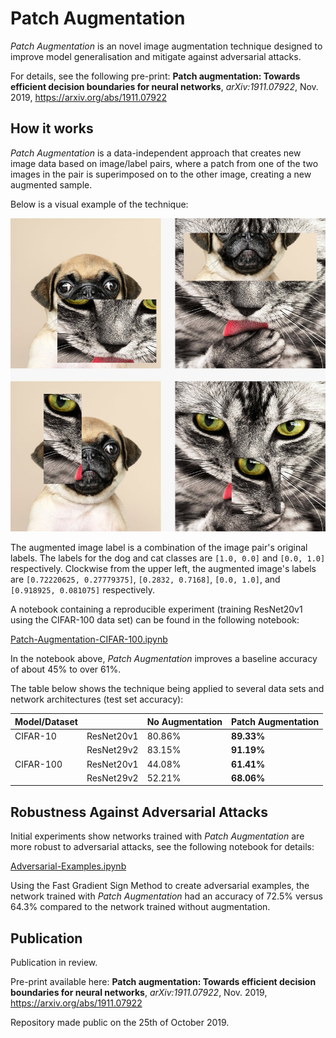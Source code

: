# Patch Augmentation
*Patch Augmentation* is an novel image augmentation technique designed to improve model generalisation and mitigate against adversarial attacks.

For details, see the following pre-print: **Patch augmentation: Towards efficient decision boundaries for neural networks**, *arXiv:1911.07922*, Nov. 2019, <https://arxiv.org/abs/1911.07922>

## How it works

*Patch Augmentation* is a data-independent approach that creates new image data based on image/label pairs, where a patch from one of the two images in the pair is superimposed on to the other image, creating a new augmented sample. 

Below is a visual example of the technique:

![examples-random-patches-cropped.jpg](./DemoImages/examples-random-patches-cropped.jpg)

The augmented image label is a combination of the image pair's original labels. The labels for the dog and cat classes are `[1.0, 0.0]` and `[0.0, 1.0]` respectively. Clockwise from the upper left, the augmented image's labels are `[0.72220625, 0.27779375]`, `[0.2832, 0.7168]`, `[0.0, 1.0]`, and `[0.918925, 0.081075]` respectively.

A notebook containing a reproducible experiment (training ResNet20v1 using the CIFAR-100 data set) can be found in the following notebook:

[Patch-Augmentation-CIFAR-100.ipynb](Patch-Augmentation-CIFAR-100.ipynb)

In the notebook above, *Patch Augmentation* improves a baseline accuracy of about 45% to over 61%.

The table below shows the technique being applied to several data sets and network architectures (test set accuracy):

| Model/Dataset |            | No Augmentation | Patch Augmentation  |
|---------------|------------|-----------------|---------------------|
| CIFAR-10      | ResNet20v1 | 80.86%          | **89.33%**          |
|               | ResNet29v2 | 83.15%          | **91.19%**          |
| CIFAR-100     | ResNet20v1 | 44.08%          | **61.41%**          |
|               | ResNet29v2 | 52.21%          | **68.06%**          |

## Robustness Against Adversarial Attacks

Initial experiments show networks trained with *Patch Augmentation* are more robust to adversarial attacks, see the following notebook for details:

[Adversarial-Examples.ipynb](Adversarial-Examples.ipynb)

Using the Fast Gradient Sign Method to create adversarial examples, the network trained with *Patch Augmentation* had an accuracy of 72.5% versus 64.3% compared to the network trained without augmentation.

## Publication
Publication in review.

Pre-print available here: **Patch augmentation: Towards efficient decision boundaries for neural networks**, *arXiv:1911.07922*, Nov. 2019, <https://arxiv.org/abs/1911.07922>

Repository made public on the 25th of October 2019.
